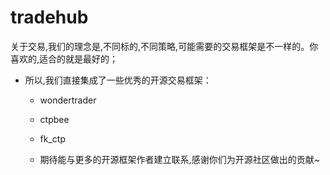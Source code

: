
# **tradehub**

关于交易,我们的理念是,不同标的,不同策略,可能需要的交易框架是不一样的。你喜欢的,适合的就是最好的；

- 所以,我们直接集成了一些优秀的开源交易框架：
  - wondertrader

  - ctpbee

  - fk_ctp

  - 期待能与更多的开源框架作者建立联系,感谢你们为开源社区做出的贡献~

    

